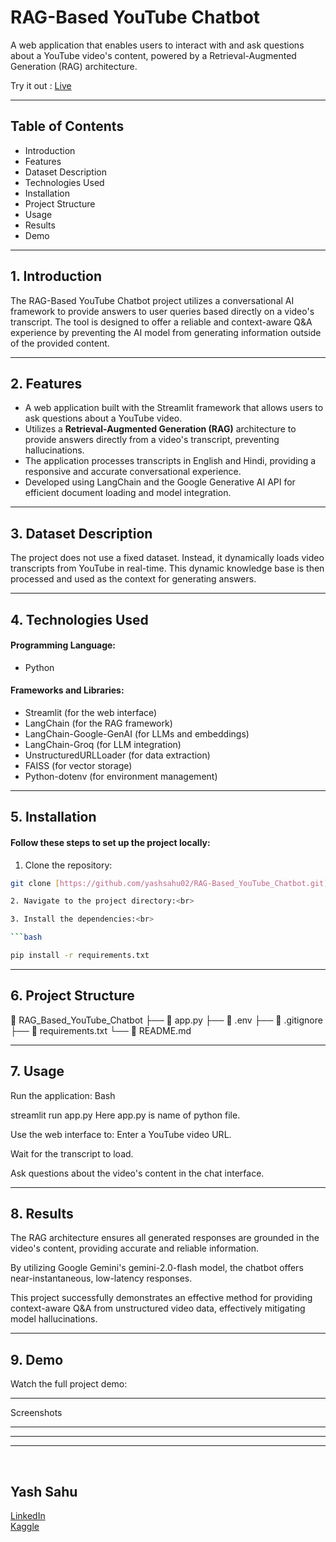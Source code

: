 # RAG-Based YouTube Chatbot
A web application that enables users to interact with and ask questions about a YouTube video's content, powered by a Retrieval-Augmented Generation (RAG) architecture.


Try it out : <a href="[Your Live URL Here]" target="_blank">Live</a>


<hr>

## Table of Contents
- Introduction
- Features
- Dataset Description
- Technologies Used
- Installation
- Project Structure
- Usage
- Results
- Demo

<hr>

## 1. Introduction
The RAG-Based YouTube Chatbot project utilizes a conversational AI framework to provide answers to user queries based directly on a video's transcript. The tool is designed to offer a reliable and context-aware Q&A experience by preventing the AI model from generating information outside of the provided content.

<hr>

## 2. Features
- A web application built with the Streamlit framework that allows users to ask questions about a YouTube video.
- Utilizes a **Retrieval-Augmented Generation (RAG)** architecture to provide answers directly from a video's transcript, preventing hallucinations.
- The application processes transcripts in English and Hindi, providing a responsive and accurate conversational experience.
- Developed using LangChain and the Google Generative AI API for efficient document loading and model integration.

<hr>

## 3. Dataset Description
The project does not use a fixed dataset. Instead, it dynamically loads video transcripts from YouTube in real-time. This dynamic knowledge base is then processed and used as the context for generating answers.

<hr>

## 4. Technologies Used
#### Programming Language: 
- Python
#### Frameworks and Libraries:
- Streamlit (for the web interface)
- LangChain (for the RAG framework)
- LangChain-Google-GenAI (for LLMs and embeddings)
- LangChain-Groq (for LLM integration)
- UnstructuredURLLoader (for data extraction)
- FAISS (for vector storage)
- Python-dotenv (for environment management)

<hr>

## 5. Installation
#### Follow these steps to set up the project locally:

1. Clone the repository:<br>
```bash
git clone [https://github.com/yashsahu02/RAG-Based_YouTube_Chatbot.git](https://github.com/yashsahu02/RAG-Based_YouTube_Chatbot.git)

2. Navigate to the project directory:<br>

3. Install the dependencies:<br>

```bash

pip install -r requirements.txt

``` 
<hr>

## 6. Project Structure

📂 RAG_Based_YouTube_Chatbot
 ├── 📄 app.py
 ├── 📄 .env
 ├── 📄 .gitignore
 ├── 📄 requirements.txt
 └── 📄 README.md

<hr>

## 7. Usage
Run the application:
Bash

streamlit run app.py
Here app.py is name of python file.

Use the web interface to:
Enter a YouTube video URL.

Wait for the transcript to load.

Ask questions about the video's content in the chat interface.

<hr>

## 8. Results
The RAG architecture ensures all generated responses are grounded in the video's content, providing accurate and reliable information.

By utilizing Google Gemini's gemini-2.0-flash model, the chatbot offers near-instantaneous, low-latency responses.

This project successfully demonstrates an effective method for providing context-aware Q&A from unstructured video data, effectively mitigating model hallucinations.

<hr>

## 9. Demo
Watch the full project demo:

<hr>

Screenshots

<hr>

<hr>

<hr>

<br>

## Yash Sahu
<a href="https://www.linkedin.com/in/yashsahu02" target="_blank">LinkedIn</a>
<br>
<a href="https://www.kaggle.com/yashsahu02" target="_blank">Kaggle</a>








